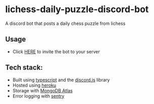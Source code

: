 # lichess-daily-puzzle-discord-bot

A discord bot that posts a daily chess puzzle from lichess

## Usage
* Click [HERE](https://discord.com/oauth2/authorize?client_id=959385106991157278&permissions=18432&scope=applications.commands%20bot) to invite the bot to your server


## Tech stack: 

* Built using [typescript](https://www.typescriptlang.org) and the [discord.js](https://discord.js.org/#/) library
* Hosted using [heroku](https://www.heroku.com/)
* Storage with [MongoDB Atlas](https://www.mongodb.com/atlas)
* Error logging with [sentry](https://sentry.io/organizations/derzan/issues/?project=6307741)
